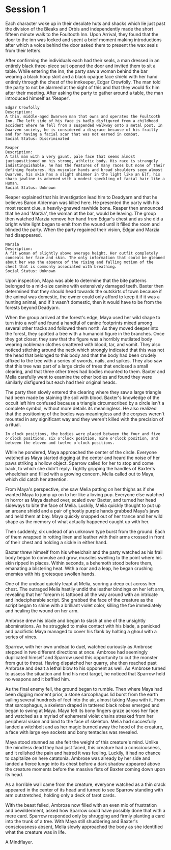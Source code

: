 # Session 1

Each character woke up in their desolate huts and shacks which lie just past the division of the Bleaks and Orbis and independently made the short fifteen minute walk to the Foultooth Inn. Upon Arrival, they found that the door to the inn was locked and spent a brief moment making introductions after which a voice behind the door asked them to present the wax seals from their letters.

After confirming the individuals each had their seals, a man dressed in an entirely black three-piece suit opened the door and invited them to sit a table. While entering the inn, the party saw a woman behind the bar wearing a black hoop skirt and a black opaque face shield with her hand entirely through the chest of the innkeeper, Edgar Crowfolly. The man told the party to not be alarmed at the sight of this and that they would fix him after their meeting. After asking the party to gather around a table, the man introduced himself as 'Reaper'.

    Edgar Crowfolly
    Description: 
    A thin, middle-aged Dwarven man that owns and operates the Foultooth Inn. The left side of his face is badly disfigured from a childhood accident where he fell from a suspended walkway onto a metal post. In Dwarven society, he is considered a disgrace because of his frailty and for having a facial scar that was not earned in combat.
    Social Status: Discriminated

    Reaper
    Description:
    A tall man with a very gaunt, pale face that seems almost juxtapositioned on his strong, athletic body. His race is strangely indistinguishable, he has the features of many races but none of their defining features. His muscular hands and broad shoulders seem almost Dwarven, his skin has a slight shimmer in the light like an Elf, his sharp jawline is adorned with a modest speckling of facial hair like a Human.
    Social Status: Unknown

Reaper explained that his investigation lead him to Deadyarn and that he believes Baron Alderman was killed here. He presented the party with his most recent clue, a heavily-gnawed rawhide bone. Reaper then announced that he and 'Marzia', the woman at the bar, would be leaving. The group then watched Marzia remove her hand from Edgar's chest and as she did a bright white light began to emit from the wound until it filled the room and blinded the party. When the party regained their vision, Edgar and Marzia had disappeared.

    Marzia
    Description:
    A fit woman of slightly above average height. Her outfit completely conceals her face and skin. The only information that could be gleaned about her was the absence of the rising and falling motion of the chest that is commonly associated with breathing.
    Social Status: Unknown

Upon inspection, Maya was able to determine that the bite patterns belonged to a mid-size canine with extensively damaged teeth. Baxter then determined that they should head towards the outskirts of town because if the animal was domestic, the owner could only afford to keep it if it was a hunting animal, and if it wasn't domestic, then it would have to be from the forests beyond Deadyarn.

When the group arrived at the forest's edge, Maya used her wild shape to turn into a wolf and found a handful of canine footprints mixed among several other tracks and followed them north. As they moved deeper into the forest, they spotted a tree with a humanoid figure in the branches. Once they got closer, they saw that the figure was a horribly mutilated body wearing nobleman clothes smattered with blood, tar, and vomit. They also noticed stitching around the neck which strongly indicated that this was not the head that belonged to this body and that the body had been crudely affixed to the tree with a series of swords, nails, and spikes. They also saw that this tree was part of a large circle of trees that enclosed a small clearing, and that three other trees had bodies mounted to them. Baxter and Melia carefully went to examine the other bodies and found they were similarly disfigured but each had their original heads.

The party then slowly entered the clearing where they saw a large triangle had been made by staining the soil with blood. Baxter's knowledge of the occult left him confused because a triangle circumscribed by a circle isn't a complete symbol, without more details its meaningless. He also realized that the positioning of the bodies was meaningless and the corpses weren't mounted in any significant way and they weren't killed with the precision of a ritual.

    In clock positions, the bodies were placed between the four and five o'clock positions, six o'clock position, nine o'clock position, and between the eleven and twelve o'clock positions. 

While he pondered, Maya approached the center of the circle. Everyone watched as Maya started digging at the center and heard the noise of her paws striking a hollow object. Sparrow called for her to stop and come back, to which she didn't reply. Tightly gripping the handles of Baxter's wheelchair and filled with a growing concern, Melia called out to Maya, which did catch her attention.

From Maya's perspective, she saw Melia patting on her thighs as if she wanted Maya to jump up on to her like a loving pup. Everyone else watched in horror as Maya dashed over, scaled over Baxter, and turned her head sideways to bite the face of Melia. Luckily, Melia quickly thought to put up an arcane shield and a pair of ghostly purple hands grabbed Maya's jaws and held them at bay. Maya quickly snapped out of her trance and her wild shape as the memory of what actually happened caught up with her.

Then suddenly, six undead of an unknown type burst from the ground. Each of them wrapped in rotting linen and leather with their arms crossed in front of their chest and holding a sickle in either hand. 

Baxter threw himself from his wheelchair and the party watched as his frail body began to convulse and grow, muscles swelling to the point where his skin ripped in places. Within seconds, a behemoth stood before them, emanating a blistering heat. With a roar and a leap, he began crushing enemies with his grotesque swollen hands.

One of the undead quickly leapt at Melia, scoring a deep cut across her chest. The outraged Melia hastily undid the leather bindings on her left arm, revealing that her forearm is tattooed all the way around with an intricate and indecipherable script. She grabbed the face of the creature as the script began to shine with a brilliant violet color, killing the foe immediately and healing the wound on her arm.

Ambrose drew his blade and began to slash at one of the unsightly abominations. As he struggled to make contact with his blade, a panicked and pacifistic Maya managed to cover his flank by halting a ghoul with a series of vines.

Sparrow, with her own undead to duel, watched curiously as Ambrose stepped in two different directions at once. Ambrose had seemingly duplicated himself and Sparrow used this opportunity to cut the monster from gut to throat. Having dispatched her quarry, she then reached past Ambrose and dealt a lethal blow to his opponent as well. As Ambrose turned to assess the situation and find his next target, he noticed that Sparrow held no weapons and it baffled him.

As the final enemy fell, the ground began to rumble. Then where Maya had been digging moment prior, a stone sarcophagus lid burst from the earth sailing several hundreds of feet into the air, almost taking Maya with it. From that sarcophagus, a skeleton draped in tattered black robes emerged and began to swing at Maya. Maya felt its bony fingers graze across her face and watched as a myriad of ephemeral violet chains streaked from her peripheral vision and bind to the face of skeleton. Melia had succesfully landed a witchbolt and as her magic burned away the hood of the creature, a face with large eye sockets and bony tentacles was revealed. 

Maya stood stunned as she felt the weight of this creature's mind. Unlike the mindless dead they had just faced, this creature had a consciousness, and it relished the pain and hatred it was feeling. Luckily, it had no chance to capitalize on here catatonia. Ambrose was already by her side and landed a fierce lunge into its chest before a dark shadow appeared above the creature moments before the massive fists of Baxter coming down upon its head.

As a horrible wail came from the creature, everyone watched as a thin crack appeared in the center of its head and turned to see Sparrow standing with arm outstretched, holding only a deck of tarot cards.

With the beast felled, Ambrose now filled with an even mix of frustration and bewilderment, asked how Sparrow could have possibly done that with a mere card. Sparrow responded only by shrugging and firmly planting a card into the trunk of a tree. With Maya still shuddering and Baxter's consciousness absent, Melia slowly approached the body as she identified what the creature was in life.

A Mindflayer.
